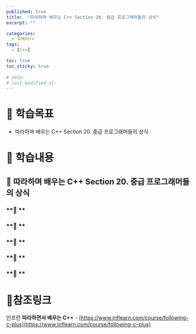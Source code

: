 ```yaml
---
published: true
title:  "따라하며 배우는 C++ Section 20. 중급 프로그래머들의 상식"
excerpt: ""

categories:
  - 따배씨++
tags:
  - [C++]

toc: true
toc_sticky: true
 
# date: 
# last_modified_at:
---
```


# 🤔 학습목표
- 따라하며 배우는 C++ Section 20. 중급 프로그래머들의 상식

# 📃 학습내용
## 📍 **따라하며 배우는 C++ Section 20. 중급 프로그래머들의 상식**

### **🌱 **

### **🌱 **

### **🌱 **

### **🌱 **

### **🌱 **


# 📌참조링크
인프런 **따라하면서 배우는 C++** - [https://www.inflearn.com/course/following-c-plus](https://www.inflearn.com/course/following-c-plus)